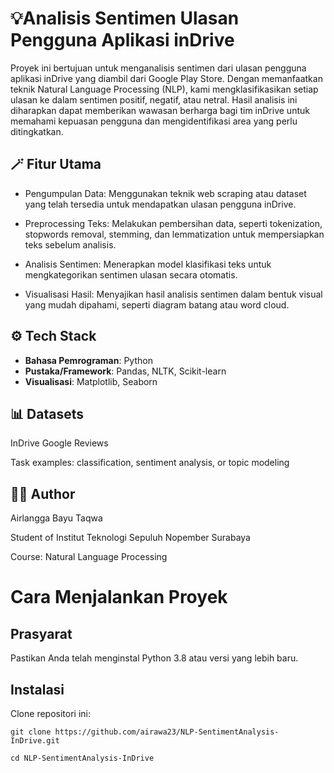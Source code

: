 # 💡Analisis Sentimen Ulasan Pengguna Aplikasi inDrive
Proyek ini bertujuan untuk menganalisis sentimen dari ulasan pengguna aplikasi inDrive yang diambil dari Google Play Store. Dengan memanfaatkan teknik Natural Language Processing (NLP), kami mengklasifikasikan setiap ulasan ke dalam sentimen positif, negatif, atau netral. Hasil analisis ini diharapkan dapat memberikan wawasan berharga bagi tim inDrive untuk memahami kepuasan pengguna dan mengidentifikasi area yang perlu ditingkatkan.

## 🪄 Fitur Utama
- Pengumpulan Data: Menggunakan teknik web scraping atau dataset yang telah tersedia untuk mendapatkan ulasan pengguna inDrive.

- Preprocessing Teks: Melakukan pembersihan data, seperti tokenization, stopwords removal, stemming, dan lemmatization untuk mempersiapkan teks sebelum analisis.

- Analisis Sentimen: Menerapkan model klasifikasi teks untuk mengkategorikan sentimen ulasan secara otomatis.

- Visualisasi Hasil: Menyajikan hasil analisis sentimen dalam bentuk visual yang mudah dipahami, seperti diagram batang atau word cloud.

## ⚙️ Tech Stack

- **Bahasa Pemrograman**: Python
- **Pustaka/Framework**: Pandas, NLTK, Scikit-learn
- **Visualisasi**: Matplotlib, Seaborn

## 📊 Datasets

InDrive Google Reviews

Task examples: classification, sentiment analysis, or topic modeling

## 👨‍💻 Author

Airlangga Bayu Taqwa

Student of Institut Teknologi Sepuluh Nopember Surabaya

Course: Natural Language Processing



# Cara Menjalankan Proyek

## Prasyarat

Pastikan Anda telah menginstal Python 3.8 atau versi yang lebih baru.

## Instalasi

Clone repositori ini:

```
git clone https://github.com/airawa23/NLP-SentimentAnalysis-InDrive.git

cd NLP-SentimentAnalysis-InDrive

